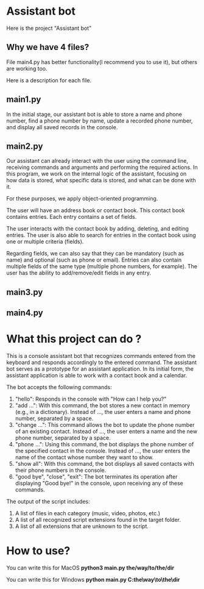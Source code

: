 # Assistant bot
<p>Here is the project "Assistant bot"</p>
<h2>Why we have 4 files? </h2>
<p>File main4.py has better functionality(I recommend you to use it), but others are working too.</p>
<p>Here is a description for each file.</p>
<h2>main1.py</h2>
<p>In the initial stage, our assistant bot is able to store a name and phone number, find a phone number by name, update a recorded phone number, and display all saved records in the console.</p>
<h2>main2.py</h2>
<p>Our assistant can already interact with the user using the command line, receiving commands and arguments and performing the required actions. In this program, we work on the internal logic of the assistant, focusing on how data is stored, what specific data is stored, and what can be done with it.

For these purposes, we apply object-oriented programming.

The user will have an address book or contact book. This contact book contains entries. Each entry contains a set of fields.</p>
<p>The user interacts with the contact book by adding, deleting, and editing entries. The user is also able to search for entries in the contact book using one or multiple criteria (fields).

Regarding fields, we can also say that they can be mandatory (such as name) and optional (such as phone or email). Entries can also contain multiple fields of the same type (multiple phone numbers, for example). The user has the ability to add/remove/edit fields in any entry.</p>
<h2>main3.py</h2>
<h2>main4.py</h2>
<h1>What this project can do ?</h1>
<p>This is a console assistant bot that recognizes commands entered from the keyboard and responds accordingly to the entered command.
The assistant bot serves as a prototype for an assistant application. In its initial form, the assistant application is able to work with a contact book and a calendar.</p>
<p>The bot accepts the following commands:</p>
<ol>
  <li>"hello": Responds in the console with "How can I help you?"</li>
  <li>"add ...": With this command, the bot stores a new contact in memory (e.g., in a dictionary). Instead of ..., the user enters a name and phone number, separated by a space.</li>
  <li>"change ...": This command allows the bot to update the phone number of an existing contact. Instead of ..., the user enters a name and the new phone number, separated by a space.</li>
  <li>"phone ...": Using this command, the bot displays the phone number of the specified contact in the console. Instead of ..., the user enters the name of the contact whose number they want to show.</li>
  <li>"show all": With this command, the bot displays all saved contacts with their phone numbers in the console.</li>
  <li>"good bye", "close", "exit": The bot terminates its operation after displaying "Good bye!" in the console, upon receiving any of these commands.</li>
</ol>
<p>The output of the script includes:</p>
<ol>
  <li>A list of files in each category (music, video, photos, etc.)</li>
  <li>A list of all recognized script extensions found in the target folder.</li>
  <li>A list of all extensions that are unknown to the script.</li>
</ol>
<h1>How to use?</h1>
<p>You can write this for MacOS <b>python3 main.py the/way/to/the/dir</b> </p>
<p>You can write this for Windows <b>python main.py C:the\way\to\the\dir</b> </p>

